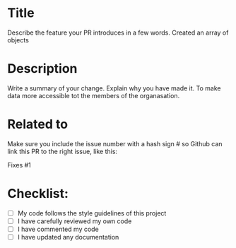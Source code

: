 # Title

Describe the feature your PR introduces in a few words.
Created an array of objects

# Description

Write a summary of your change. Explain why you have made it.
To make data more accessible tot the members of the organasation.

# Related to

Make sure you include the issue number with a hash sign # so Github can link this PR to the right issue, like this:

Fixes #1

# Checklist:

- [ ] My code follows the style guidelines of this project
- [ ] I have carefully reviewed my own code
- [ ] I have commented my code
- [ ] I have updated any documentation
